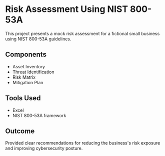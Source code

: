 # Risk Assessment Using NIST 800-53A

This project presents a mock risk assessment for a fictional small business using NIST 800-53A guidelines.

## Components
- Asset Inventory
- Threat Identification
- Risk Matrix
- Mitigation Plan

## Tools Used
- Excel
- NIST 800-53A framework

## Outcome
Provided clear recommendations for reducing the business's risk exposure and improving cybersecurity posture.
